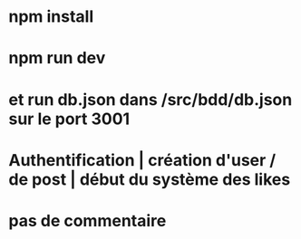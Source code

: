 # npm install
# npm run dev
# et run db.json dans /src/bdd/db.json sur le port 3001

# Authentification | création d'user / de post | début du système des likes

# pas de commentaire